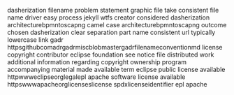 dasherization filename problem statement graphic file take consistent file name driver easy process jekyll wtfs creator considered dasherization architecturebpmntoscapng camel case architecturebpmntoscapng outcome chosen dasherization clear separation part name consistent url typically lowercase link gadr httpsgithubcomadrgadrmiscblobmastergadrfilenameconventionmd license copyright contributor eclipse foundation see notice file distributed work additional information regarding copyright ownership program accompanying material made available term eclipse public license available httpwwweclipseorglegalepl apache software license available httpswwwapacheorglicenseslicense spdxlicenseidentifier epl apache
